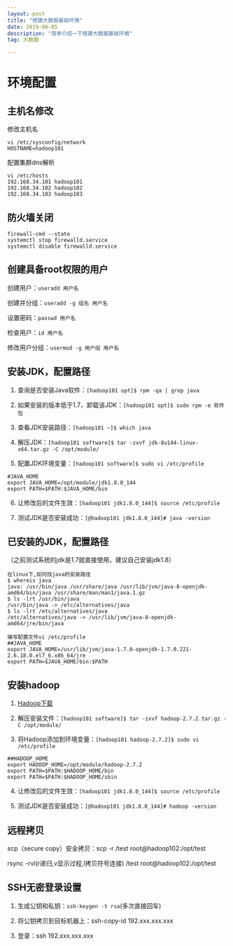 ```yaml
---
layout: post
title: "搭建大数据基础环境"
date: 2019-06-05
description: "简单介绍一下搭建大数据基础环境"
tag: 大数据

---
```


# 环境配置

## 主机名修改

修改主机名
```
vi /etc/sysconfig/network
HOSTNAME=hadoop101
```

配置集群dns解析
```
vi /etc/hosts
192.168.34.101 hadoop101
192.168.34.102 hadoop102
192.168.34.103 hadoop103
```

## 防火墙关闭

```
firewall-cmd --state
systemctl stop firewalld.service
systemctl disable firewalld.service
```

## 创建具备root权限的用户

创建用户：`useradd 用户名`

创建并分组：`useradd -g 组名 用户名`

设置密码：`passwd 用户名`

检查用户：`id 用户名`

修改用户分组：`usermod -g 用户组 用户名`



## 安装JDK，配置路径
1. 查询是否安装Java软件：`[hadoop101 opt]$ rpm -qa | grep java`

2. 如果安装的版本低于1.7，卸载该JDK：`[hadoop101 opt]$ sudo rpm -e 软件包`

3. 查看JDK安装路径：`[hadoop101 ~]$ which java`

4. 解压JDK：`[hadoop101 software]$ tar -zxvf jdk-8u144-linux-x64.tar.gz -C /opt/module/`

5. 配置JDK环境变量：`[hadoop101 software]$ sudo vi /etc/profile`

```
#JAVA_HOME
export JAVA_HOME=/opt/module/jdk1.8.0_144
export PATH=$PATH:$JAVA_HOME/bin
```

6. 让修改后的文件生效：`[hadoop101 jdk1.8.0_144]$ source /etc/profile`

7. 测试JDK是否安装成功：`[@hadoop101 jdk1.8.0_144]# java -version`


## 已安装的JDK，配置路径
（之前测试系统的jdk是1.7就直接使用，建议自己安装jdk1.8）

```
在linux下,如何找java的安装路径
$ whereis java
java: /usr/bin/java /usr/share/java /usr/lib/jvm/java-8-openjdk-amd64/bin/java /usr/share/man/man1/java.1.gz
$ ls -lrt /usr/bin/java
/usr/bin/java -> /etc/alternatives/java
$ ls -lrt /etc/alternatives/java
/etc/alternatives/java -> /usr/lib/jvm/java-8-openjdk-amd64/jre/bin/java
```

```
编写配置文件vi /etc/profile
##JAVA_HOME
export JAVA_HOME=/usr/lib/jvm/java-1.7.0-openjdk-1.7.0.221-2.6.18.0.el7_6.x86_64/jre
export PATH=$JAVA_HOME/bin:$PATH
```


## 安装hadoop

1. [Hadoop下载](https://archive.apache.org/dist/hadoop/common/hadoop-2.7.2/)

2. 解压安装文件：`[hadoop101 software]$ tar -zxvf hadoop-2.7.2.tar.gz -C /opt/module/`

3. 将Hadoop添加到环境变量：`[hadoop101 hadoop-2.7.2]$ sudo vi /etc/profile`

```
##HADOOP_HOME
export HADOOP_HOME=/opt/module/hadoop-2.7.2
export PATH=$PATH:$HADOOP_HOME/bin
export PATH=$PATH:$HADOOP_HOME/sbin
```

4. 让修改后的文件生效：`[hadoop101 jdk1.8.0_144]$ source /etc/profile`

5. 测试JDK是否安装成功：`[@hadoop101 jdk1.8.0_144]# hadoop -version`


## 远程拷贝

scp（secure copy）安全拷贝：scp -r /test  root@hadoop102:/opt/test

rsync -rvl(r递归,v显示过程,l拷贝符号连接) /test  root@hadoop102:/opt/test


## SSH无密登录设置

1. 生成公钥和私钥：`ssh-keygen -t rsa`(多次直接回车)

2. 将公钥拷贝到目标机器上：ssh-copy-id 192.xxx.xxx.xxx

3. 登录：ssh 192.xxx.xxx.xxx

